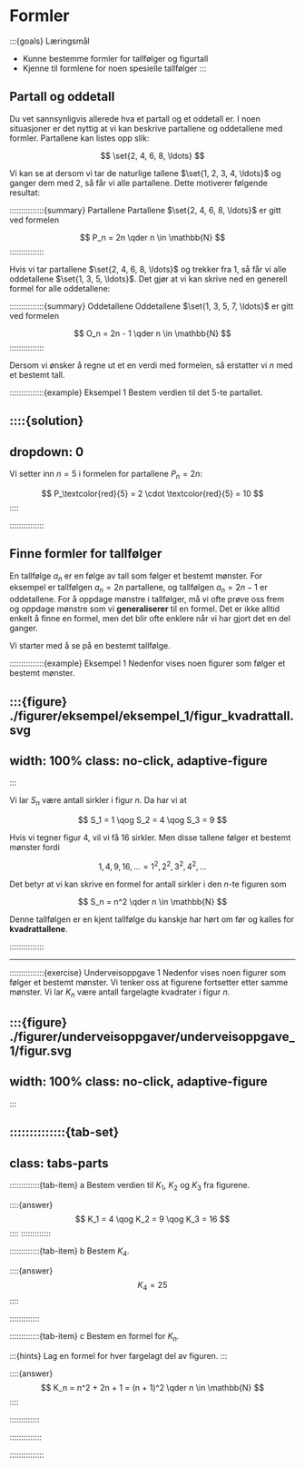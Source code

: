 # Formler


:::{goals} Læringsmål
* Kunne bestemme formler for tallfølger og figurtall
* Kjenne til formlene for noen spesielle tallfølger
:::


## Partall og oddetall

Du vet sannsynligvis allerede hva et partall og et oddetall er. I noen situasjoner er det nyttig at vi kan beskrive partallene og oddetallene med formler. Partallene kan listes opp slik:

$$
\set{2, 4, 6, 8, \ldots}
$$

Vi kan se at dersom vi tar de naturlige tallene $\set{1, 2, 3, 4, \ldots}$ og ganger dem med $2$, så får vi alle partallene. Dette motiverer følgende resultat:

:::::::::::::::{summary} Partallene
Partallene $\set{2, 4, 6, 8, \ldots}$ er gitt ved formelen

$$
P_n = 2n \qder n \in \mathbb{N}
$$
:::::::::::::::


Hvis vi tar partallene $\set{2, 4, 6, 8, \ldots}$ og trekker fra $1$, så får vi alle oddetallene $\set{1, 3, 5, \ldots}$. Det gjør at vi kan skrive ned en generell formel for alle oddetallene:

:::::::::::::::{summary} Oddetallene
Oddetallene $\set{1, 3, 5, 7, \ldots}$ er gitt ved formelen

$$
O_n = 2n - 1 \qder n \in \mathbb{N}
$$
:::::::::::::::

Dersom vi ønsker å regne ut et en verdi med formelen, så erstatter vi $n$ med et bestemt tall. 

:::::::::::::::{example} Eksempel 1
Bestem verdien til det $5$-te partallet. 


::::{solution}
---
dropdown: 0
---
Vi setter inn $n = 5$ i formelen for partallene $P_n = 2n$: 

$$
P_\textcolor{red}{5} = 2 \cdot \textcolor{red}{5} = 10
$$
::::

:::::::::::::::



## Finne formler for tallfølger
En tallfølge $a_n$ er en følge av tall som følger et bestemt mønster. For eksempel er tallfølgen $a_n = 2n$ partallene, og tallfølgen $a_n = 2n - 1$ er oddetallene. For å oppdage mønstre i tallfølger, må vi ofte prøve oss frem og oppdage mønstre som vi **generaliserer** til en formel. Det er ikke alltid enkelt å finne en formel, men det blir ofte enklere når vi har gjort det en del ganger. 


Vi starter med å se på en bestemt tallfølge.

:::::::::::::::{example} Eksempel 1
Nedenfor vises noen figurer som følger et bestemt mønster.

:::{figure} ./figurer/eksempel/eksempel_1/figur_kvadrattall.svg
---
width: 100%
class: no-click, adaptive-figure
---
:::

Vi lar $S_n$ være antall sirkler i figur $n$. Da har vi at 

$$
S_1 = 1 \qog S_2 = 4 \qog S_3 = 9
$$

Hvis vi tegner figur $4$, vil vi få $16$ sirkler. Men disse tallene følger et bestemt mønster fordi 

$$
1, 4, 9, 16,\ldots = 1^2, 2^2, 3^2, 4^2, \ldots
$$


Det betyr at vi kan skrive en formel for antall sirkler i den $n$-te figuren som

$$
S_n = n^2 \qder n \in \mathbb{N}
$$

Denne tallfølgen er en kjent tallfølge du kanskje har hørt om før og kalles for **kvadrattallene**.

:::::::::::::::


---


:::::::::::::::{exercise} Underveisoppgave 1
Nedenfor vises noen figurer som følger et bestemt mønster. Vi tenker oss at figurene fortsetter etter samme mønster.
Vi lar $K_n$ være antall fargelagte kvadrater i figur $n$.

:::{figure} ./figurer/underveisoppgaver/underveisoppgave_1/figur.svg
---
width: 100%
class: no-click, adaptive-figure
---
:::


::::::::::::::{tab-set}
---
class: tabs-parts
---
:::::::::::::{tab-item} a
Bestem verdien til $K_1$, $K_2$ og $K_3$ fra figurene.


::::{answer}
$$
K_1 = 4 \qog K_2 = 9 \qog K_3 = 16
$$
::::
:::::::::::::


:::::::::::::{tab-item} b
Bestem $K_4$.

::::{answer}
$$
K_4 = 25
$$
::::

:::::::::::::


:::::::::::::{tab-item} c
Bestem en formel for $K_n$. 


:::{hints}
Lag en formel for hver fargelagt del av figuren.
:::

::::{answer}
$$
K_n = n^2 + 2n + 1 = (n + 1)^2 \qder n \in \mathbb{N}
$$
::::

:::::::::::::


::::::::::::::

:::::::::::::::